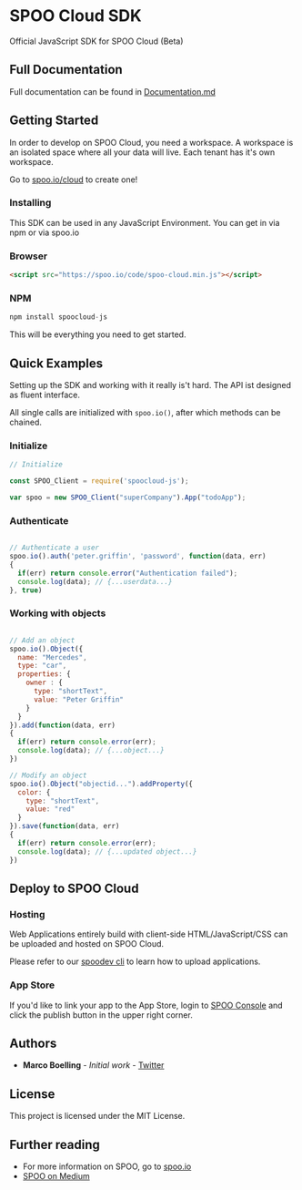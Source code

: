 # SPOO Cloud SDK

Official JavaScript SDK for SPOO Cloud (Beta)


## Full Documentation

Full documentation can be found in [Documentation.md](Documentation.md)


## Getting Started

In order to develop on SPOO Cloud, you need a workspace. A workspace is an isolated space where all your data will live. Each tenant has it's own workspace.

Go to [spoo.io/cloud](https://spoo.io/cloud) to create one!


### Installing

This SDK can be used in any JavaScript Environment. You can get in via npm or via spoo.io

### Browser

```html
<script src="https://spoo.io/code/spoo-cloud.min.js"></script>
```

### NPM

```javascript
npm install spoocloud-js
```

This will be everything you need to get started.

## Quick Examples

Setting up the SDK and working with it really is't hard. The API ist designed as fluent interface. 

All single calls are initialized with `spoo.io()`, after which methods can be chained.


### Initialize

```javascript
// Initialize

const SPOO_Client = require('spoocloud-js');

var spoo = new SPOO_Client("superCompany").App("todoApp");

```

### Authenticate

```javascript

// Authenticate a user
spoo.io().auth('peter.griffin', 'password', function(data, err)
{
  if(err) return console.error("Authentication failed");
  console.log(data); // {...userdata...}
}, true)

```

### Working with objects

```javascript

// Add an object
spoo.io().Object({
  name: "Mercedes",
  type: "car",
  properties: {
    owner : {
      type: "shortText",
      value: "Peter Griffin"
    }
  }
}).add(function(data, err)
{
  if(err) return console.error(err);
  console.log(data); // {...object...}
})

// Modify an object
spoo.io().Object("objectid...").addProperty({
  color: {
    type: "shortText",
    value: "red"
  }
}).save(function(data, err)
{
  if(err) return console.error(err);
  console.log(data); // {...updated object...}
})

```


## Deploy to SPOO Cloud

### Hosting

Web Applications entirely build with client-side HTML/JavaScript/CSS can be uploaded and hosted on SPOO Cloud.

Please refer to our [spoodev cli](https://www.npmjs.com/package/spoodev-cli) to learn how to upload applications.

### App Store

If you'd like to link your app to the App Store, login to [SPOO Console](https://spoo.io/console) and click the publish button in the upper right corner.


## Authors

* **Marco Boelling** - *Initial work* - [Twitter](https://twitter.com/marcoboelling)

## License

This project is licensed under the MIT License.

## Further reading

* For more information on SPOO, go to [spoo.io](https://spoo.io)
* [SPOO on Medium](https://medium.com/spoo-io)

